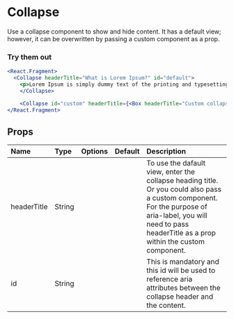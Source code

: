 # Collapse
Use a collapse component to show and hide content. It has a default view; however, it can be overwritten by passing a custom component as a prop.

### Try them out

```.jsx
<React.Fragment>
  <Collapse headerTitle="What is Lorem Ipsum?" id="default">
    <p>Lorem Ipsum is simply dummy text of the printing and typesetting industry. Lorem Ipsum has been the industry's standard dummy text ever since the 1500s, when an unknown printer took a galley of type and scrambled it to make a type specimen book. It has survived not only five centuries, but also the leap into electronic typesetting, remaining essentially unchanged. It was popularised in the 1960s with the release of Letraset sheets containing Lorem Ipsum passages, and more recently with desktop publishing software like Aldus PageMaker including versions of Lorem Ipsum.</p>
    </Collapse>

    <Collapse id="custom" headerTitle={<Box headerTitle="Custom collapse title" bgColor="primary">This is box header</Box> }><Box bgColor="primary">This is box</Box></Collapse>
</React.Fragment>
```

## Props
| Name | Type | Options | Default | Description |
| :- | :- | :-: | :- | :- |
| headerTitle | String | |  | To use the dafault view, enter the collapse heading title. Or you could also pass a custom component. For the purpose of aria-label, you will need to pass headerTitle as a prop within the custom component. |
| id | String |  |  | This is mandatory and this id will be used to reference aria attributes between the collapse header and the content. |

